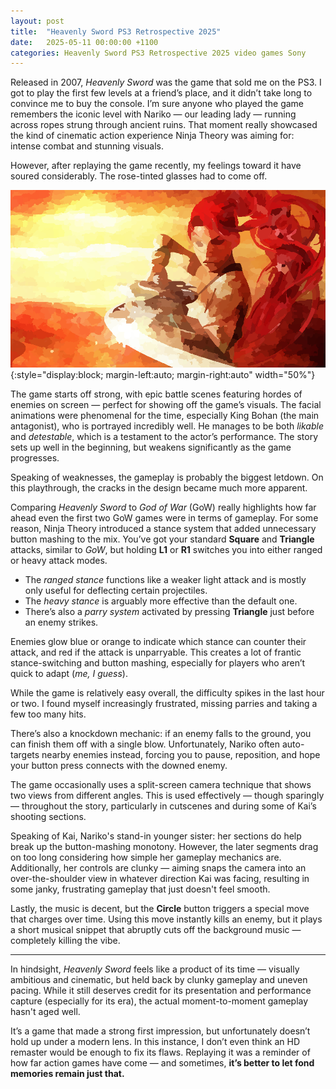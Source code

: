 ```yaml
---
layout: post
title:  "Heavenly Sword PS3 Retrospective 2025"
date:   2025-05-11 00:00:00 +1100
categories: Heavenly Sword PS3 Retrospective 2025 video games Sony
---
```

Released in 2007, *Heavenly Sword* was the game that sold me on the PS3. I got to play the first few levels at a friend’s place, and it didn’t take long to convince me to buy the console. I’m sure anyone who played the game remembers the iconic level with Nariko — our leading lady — running across ropes strung through ancient ruins. That moment really showcased the kind of cinematic action experience Ninja Theory was aiming for: intense combat and stunning visuals.

However, after replaying the game recently, my feelings toward it have soured considerably. The rose-tinted glasses had to come off.

![Heavenly-Sword](/assets/images/HeavenlySword.png){:style="display:block; margin-left:auto; margin-right:auto" width="50%"}

The game starts off strong, with epic battle scenes featuring hordes of enemies on screen — perfect for showing off the game’s visuals. The facial animations were phenomenal for the time, especially King Bohan (the main antagonist), who is portrayed incredibly well. He manages to be both *likable* and *detestable*, which is a testament to the actor’s performance. The story sets up well in the beginning, but weakens significantly as the game progresses.

Speaking of weaknesses, the gameplay is probably the biggest letdown. On this playthrough, the cracks in the design became much more apparent.

Comparing *Heavenly Sword* to *God of War* (GoW) really highlights how far ahead even the first two GoW games were in terms of gameplay. For some reason, Ninja Theory introduced a stance system that added unnecessary button mashing to the mix. You’ve got your standard **Square** and **Triangle** attacks, similar to *GoW*, but holding **L1** or **R1** switches you into either ranged or heavy attack modes.

- The *ranged stance* functions like a weaker light attack and is mostly only useful for deflecting certain projectiles.  
- The *heavy stance* is arguably more effective than the default one.  
- There’s also a *parry system* activated by pressing **Triangle** just before an enemy strikes.

Enemies glow blue or orange to indicate which stance can counter their attack, and red if the attack is unparryable. This creates a lot of frantic stance-switching and button mashing, especially for players who aren’t quick to adapt (*me, I guess*).

While the game is relatively easy overall, the difficulty spikes in the last hour or two. I found myself increasingly frustrated, missing parries and taking a few too many hits.

There’s also a knockdown mechanic: if an enemy falls to the ground, you can finish them off with a single blow. Unfortunately, Nariko often auto-targets nearby enemies instead, forcing you to pause, reposition, and hope your button press connects with the downed enemy.

The game occasionally uses a split-screen camera technique that shows two views from different angles. This is used effectively — though sparingly — throughout the story, particularly in cutscenes and during some of Kai’s shooting sections.

Speaking of Kai, Nariko's stand-in younger sister: her sections do help break up the button-mashing monotony. However, the later segments drag on too long considering how simple her gameplay mechanics are. Additionally, her controls are clunky — aiming snaps the camera into an over-the-shoulder view in whatever direction Kai was facing, resulting in some janky, frustrating gameplay that just doesn't feel smooth.

Lastly, the music is decent, but the **Circle** button triggers a special move that charges over time. Using this move instantly kills an enemy, but it plays a short musical snippet that abruptly cuts off the background music — completely killing the vibe.

---

In hindsight, *Heavenly Sword* feels like a product of its time — visually ambitious and cinematic, but held back by clunky gameplay and uneven pacing. While it still deserves credit for its presentation and performance capture (especially for its era), the actual moment-to-moment gameplay hasn't aged well.

It’s a game that made a strong first impression, but unfortunately doesn’t hold up under a modern lens. In this instance, I don’t even think an HD remaster would be enough to fix its flaws. Replaying it was a reminder of how far action games have come — and sometimes, **it’s better to let fond memories remain just that.**
